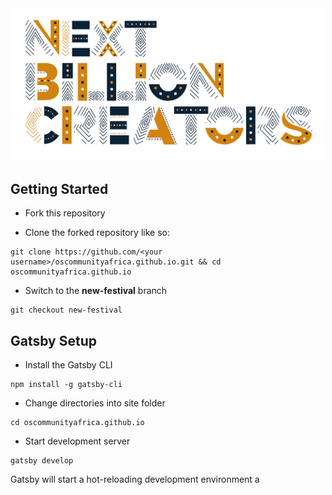 <div align="center"  style="margin-bottom:30px">
    <img src="src/images/NXTBC.png" alt="Logo" width='500px' height='auto'/>
</div>

## Getting Started

- Fork this repository

- Clone the forked repository like so:

```shell
git clone https://github.com/<your username>/oscommunityafrica.github.io.git && cd oscommunityafrica.github.io
```

- Switch to the **new-festival** branch

```shell
git checkout new-festival
```

## Gatsby Setup

- Install the Gatsby CLI

```
npm install -g gatsby-cli
```

- Change directories into site folder

```
cd oscommunityafrica.github.io
````

- Start development server

```
gatsby develop
```
Gatsby will start a hot-reloading development environment a